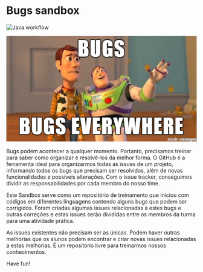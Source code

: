 # Bugs sandbox
![Java workflow](https://github.com/mate28-ic-ufba/bugs-sandbox/actions/workflows/java.yml/badge.svg)

<p align="center">
  <img src="./assets/bugs.png" alt="image">
</p>

Bugs podem acontecer a qualquer momento. Portanto, precisamos treinar para saber como organizar e resolvê-los da melhor forma. O GitHub é a ferramenta ideal para organizarmos todas as issues de um projeto, informando todos os bugs que precisam ser resolvidos, além de novas funcionalidades e possíveis alterações. Com o issue tracker, conseguimos dividir as responsabilidades por cada membro do nosso time.

Este Sandbox serve como um repositório de treinamento que iniciou com códigos em diferentes linguagens contendo alguns bugs que podem ser corrigidos. Foram criadas algumas issues relacionadas à estes bugs e outras correções e estas issues serão divididas entre os membros da turma para uma atividade prática.

As issues existentes não precisam ser as únicas. Podem haver outras melhorias que os alunos podem encontrar e criar novas issues relacionadas a estas melhorias. É um repositório livre para treinarmos nossos conhecimentos.

Have fun!
